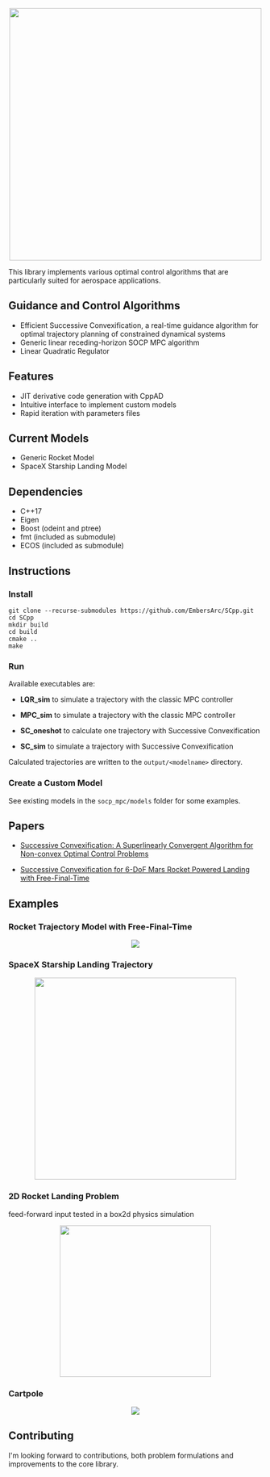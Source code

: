 <p align="center">
  <img width=500 src="https://user-images.githubusercontent.com/1352472/66313599-ef995f80-e912-11e9-85fd-fc18f0ed328d.png">
</p>

This library implements various optimal control algorithms that are particularly suited for aerospace applications.

## Guidance and Control Algorithms

 * Efficient Successive Convexification, a real-time guidance algorithm for optimal trajectory planning of constrained dynamical systems
 * Generic linear receding-horizon SOCP MPC algorithm
 * Linear Quadratic Regulator

## Features

 * JIT derivative code generation with CppAD
 * Intuitive interface to implement custom models
 * Rapid iteration with parameters files
 

## Current Models

 * Generic Rocket Model
 * SpaceX Starship Landing Model
 

## Dependencies

 * C++17
 * Eigen
 * Boost (odeint and ptree)
 * fmt (included as submodule)
 * ECOS (included as submodule)

## Instructions

### Install

``` 
git clone --recurse-submodules https://github.com/EmbersArc/SCpp.git
cd SCpp
mkdir build
cd build
cmake ..
make
```

### Run

Available executables are:

* **LQR_sim** to simulate a trajectory with the classic MPC controller

* **MPC_sim** to simulate a trajectory with the classic MPC controller

* **SC_oneshot** to calculate one trajectory with Successive Convexification

* **SC_sim** to simulate a trajectory with Successive Convexification

Calculated trajectories are written to the `output/<modelname>` directory.

### Create a Custom Model

See existing models in the `socp_mpc/models` folder for some examples.

## Papers

* [Successive Convexification: A Superlinearly Convergent Algorithm for Non-convex Optimal Control Problems](https://arxiv.org/abs/1804.06539)

* [Successive Convexification for 6-DoF Mars Rocket Powered Landing with Free-Final-Time](https://arxiv.org/abs/1802.03827)

## Examples

### Rocket Trajectory Model with Free-Final-Time

<p align="center">
  <img src="https://thumbs.gfycat.com/DeliriousCandidAldabratortoise-size_restricted.gif">
</p>

### SpaceX Starship Landing Trajectory

<p align="center">
  <img width="400" src="https://user-images.githubusercontent.com/1352472/66057427-f736be00-e538-11e9-8078-727282910f54.png">
</p>

### 2D Rocket Landing Problem

feed-forward input tested in a box2d physics simulation

<p align="center">
  <img width="300" src="https://thumbs.gfycat.com/DaringPortlyBlacklab-small.gif">
</p>


### Cartpole

<p align="center">
  <img src="https://thumbs.gfycat.com/KnobbyFlatCanvasback-small.gif">
</p>

## Contributing

I'm looking forward to contributions, both problem formulations and improvements to the core library.

